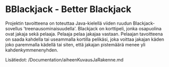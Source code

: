 # BBlackjack - Better Blackjack
Projektin tavoitteena on toteuttaa Java-kielellä viiden ruudun Blackjack-sovellus 'treenausominaisuudella'. Blackjack on korttipeli, jonka osapuolina ovat jakaja sekä pelaaja. Pelaaja pelaa jakajaa vastaan. Pelaajan tavoitteena on saada kahdella tai useammalla kortilla pelikäsi, joka voittaa jakajan käden joko paremmalla kädellä tai siten, että jakajan pistemäärä menee yli kahdenkymmenenyhden.

Lisätiedot: /Documentation/aiheenKuvausJaRakenne.md